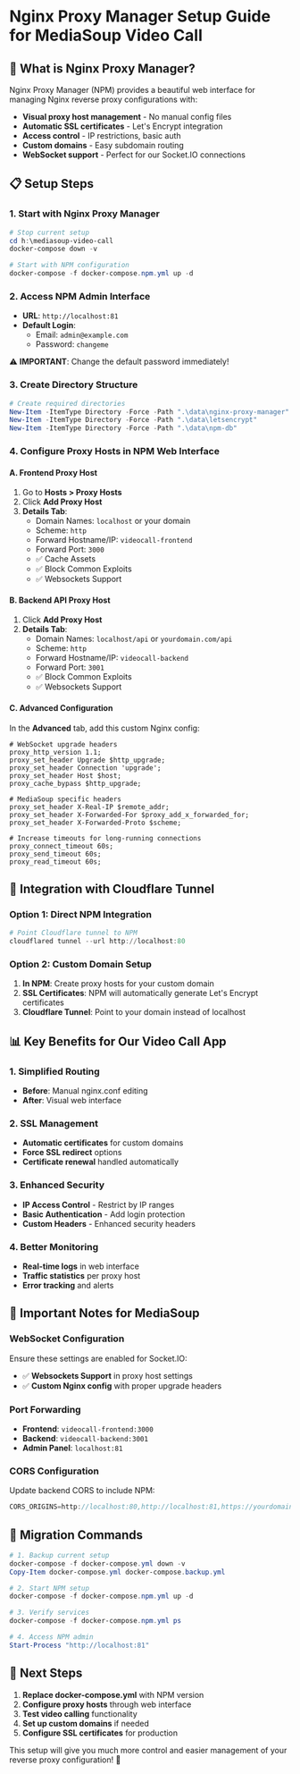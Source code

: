 # Nginx Proxy Manager Setup Guide for MediaSoup Video Call

## 🚀 **What is Nginx Proxy Manager?**

Nginx Proxy Manager (NPM) provides a beautiful web interface for managing Nginx reverse proxy configurations with:
- **Visual proxy host management** - No manual config files
- **Automatic SSL certificates** - Let's Encrypt integration
- **Access control** - IP restrictions, basic auth
- **Custom domains** - Easy subdomain routing
- **WebSocket support** - Perfect for our Socket.IO connections

## 📋 **Setup Steps**

### 1. **Start with Nginx Proxy Manager**

```powershell
# Stop current setup
cd h:\mediasoup-video-call
docker-compose down -v

# Start with NPM configuration
docker-compose -f docker-compose.npm.yml up -d
```

### 2. **Access NPM Admin Interface**

- **URL**: `http://localhost:81`
- **Default Login**:
  - Email: `admin@example.com`
  - Password: `changeme`

⚠️ **IMPORTANT**: Change the default password immediately!

### 3. **Create Directory Structure**

```powershell
# Create required directories
New-Item -ItemType Directory -Force -Path ".\data\nginx-proxy-manager"
New-Item -ItemType Directory -Force -Path ".\data\letsencrypt"
New-Item -ItemType Directory -Force -Path ".\data\npm-db"
```

### 4. **Configure Proxy Hosts in NPM Web Interface**

#### **A. Frontend Proxy Host**
1. Go to **Hosts > Proxy Hosts**
2. Click **Add Proxy Host**
3. **Details Tab**:
   - Domain Names: `localhost` or your domain
   - Scheme: `http`
   - Forward Hostname/IP: `videocall-frontend`
   - Forward Port: `3000`
   - ✅ Cache Assets
   - ✅ Block Common Exploits
   - ✅ Websockets Support

#### **B. Backend API Proxy Host**
1. Click **Add Proxy Host**
2. **Details Tab**:
   - Domain Names: `localhost/api` or `yourdomain.com/api`
   - Scheme: `http`
   - Forward Hostname/IP: `videocall-backend`
   - Forward Port: `3001`
   - ✅ Block Common Exploits
   - ✅ Websockets Support

#### **C. Advanced Configuration**
In the **Advanced** tab, add this custom Nginx config:

```nginx
# WebSocket upgrade headers
proxy_http_version 1.1;
proxy_set_header Upgrade $http_upgrade;
proxy_set_header Connection 'upgrade';
proxy_set_header Host $host;
proxy_cache_bypass $http_upgrade;

# MediaSoup specific headers
proxy_set_header X-Real-IP $remote_addr;
proxy_set_header X-Forwarded-For $proxy_add_x_forwarded_for;
proxy_set_header X-Forwarded-Proto $scheme;

# Increase timeouts for long-running connections
proxy_connect_timeout 60s;
proxy_send_timeout 60s;
proxy_read_timeout 60s;
```

## 🔧 **Integration with Cloudflare Tunnel**

### **Option 1: Direct NPM Integration**
```powershell
# Point Cloudflare tunnel to NPM
cloudflared tunnel --url http://localhost:80
```

### **Option 2: Custom Domain Setup**
1. **In NPM**: Create proxy hosts for your custom domain
2. **SSL Certificates**: NPM will automatically generate Let's Encrypt certificates
3. **Cloudflare Tunnel**: Point to your domain instead of localhost

## 📊 **Key Benefits for Our Video Call App**

### **1. Simplified Routing**
- **Before**: Manual nginx.conf editing
- **After**: Visual web interface

### **2. SSL Management**
- **Automatic certificates** for custom domains
- **Force SSL redirect** options
- **Certificate renewal** handled automatically

### **3. Enhanced Security**
- **IP Access Control** - Restrict by IP ranges
- **Basic Authentication** - Add login protection
- **Custom Headers** - Enhanced security headers

### **4. Better Monitoring**
- **Real-time logs** in web interface
- **Traffic statistics** per proxy host
- **Error tracking** and alerts

## 🚨 **Important Notes for MediaSoup**

### **WebSocket Configuration**
Ensure these settings are enabled for Socket.IO:
- ✅ **Websockets Support** in proxy host settings
- ✅ **Custom Nginx config** with proper upgrade headers

### **Port Forwarding**
- **Frontend**: `videocall-frontend:3000`
- **Backend**: `videocall-backend:3001`
- **Admin Panel**: `localhost:81`

### **CORS Configuration**
Update backend CORS to include NPM:
```typescript
CORS_ORIGINS=http://localhost:80,http://localhost:81,https://yourdomain.com
```

## 🔄 **Migration Commands**

```powershell
# 1. Backup current setup
docker-compose -f docker-compose.yml down -v
Copy-Item docker-compose.yml docker-compose.backup.yml

# 2. Start NPM setup
docker-compose -f docker-compose.npm.yml up -d

# 3. Verify services
docker-compose -f docker-compose.npm.yml ps

# 4. Access NPM admin
Start-Process "http://localhost:81"
```

## 🎯 **Next Steps**

1. **Replace docker-compose.yml** with NPM version
2. **Configure proxy hosts** through web interface
3. **Test video calling** functionality
4. **Set up custom domains** if needed
5. **Configure SSL certificates** for production

This setup will give you much more control and easier management of your reverse proxy configuration! 🚀